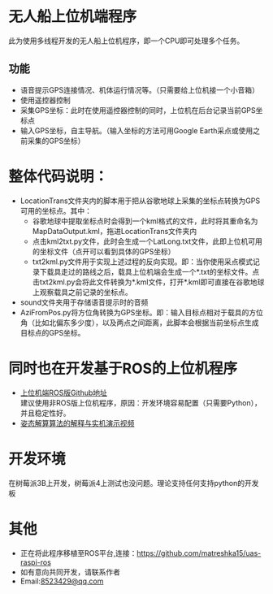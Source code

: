 # 无人船上位机端程序
此为使用多线程开发的无人船上位机程序，即一个CPU即可处理多个任务。
## 功能
* 语音提示GPS连接情况、机体运行情况等。（只需要给上位机接一个小音箱）
* 使用遥控器控制
* 采集GPS坐标：此时在使用遥控器控制的同时，上位机在后台记录当前GPS坐标点
* 输入GPS坐标，自主导航。（输入坐标的方法可用Google Earth采点或使用之前采集的GPS坐标）
# 整体代码说明：
* LocationTrans文件夹内的脚本用于把从谷歌地球上采集的坐标点转换为GPS可用的坐标点。其中：
  * 谷歌地球中提取坐标点时会得到一个kml格式的文件，此时将其重命名为MapDataOutput.kml，拖进LocationTrans文件夹内
  * 点击kml2txt.py文件，此时会生成一个LatLong.txt文件，此即上位机可用的坐标文件（点开可以看到具体的GPS坐标）
  * txt2kml.py文件用于实现上述过程的反向实现。即：当你使用采点模式记录下载具走过的路线之后，载具上位机端会生成一个*.txt的坐标文件。点击txt2kml.py会将此文件转换为*.kml文件，打开*.kml即可直接在谷歌地球上观察载具之前记录的坐标点。
* sound文件夹用于存储语音提示时的音频
* AziFromPos.py将方位角转换为GPS坐标。即：输入目标点相对于载具的方位角（比如北偏东多少度），以及两点之间距离，此脚本会根据当前坐标点生成目标点的GPS坐标。
# 同时也在开发基于ROS的上位机程序
* [上位机端ROS版Github地址](https://github.com/matreshka15/ROS-based-unmanned-vehicle-project)  
建议使用非ROS版上位机程序，原因：开发环境容易配置（只需要Python），并且稳定性好。
* [姿态解算算法的解释与实机演示视频](https://zhuanlan.zhihu.com/p/82973264)
# 开发环境
在树莓派3B上开发，树莓派4上测试也没问题。理论支持任何支持python的开发板
# 其他
* 正在将此程序移植至ROS平台,连接：https://github.com/matreshka15/uas-raspi-ros
* 如有意向共同开发，请联系作者
* Email:8523429@qq.com

